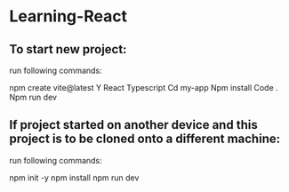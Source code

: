 # Learning-React

## To start new project:

run following commands:

npm create vite@latest
Y
React
Typescript
Cd my-app
Npm install
Code .
Npm run dev


## If project started on another device and this project is to be cloned onto a different machine: 

run following commands:

npm init -y
npm install
npm run dev